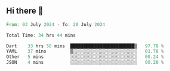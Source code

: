 ## Hi there 👋

<!--START_SECTION:waka-->

```rust
From: 03 July 2024 - To: 20 July 2024

Total Time: 34 hrs 44 mins

Dart    33 hrs 58 mins  ████████████████████████▒   97.78 %
YAML    37 mins         ▒░░░░░░░░░░░░░░░░░░░░░░░░   01.78 %
Other   5 mins          ░░░░░░░░░░░░░░░░░░░░░░░░░   00.24 %
JSON    4 mins          ░░░░░░░░░░░░░░░░░░░░░░░░░   00.20 %
```

<!--END_SECTION:waka-->

<!--
**mathiskakal/mathiskakal** is a ✨ _special_ ✨ repository because its `README.md` (this file) appears on your GitHub profile.

Here are some ideas to get you started:

- 🔭 I’m currently working on ...
- 🌱 I’m currently learning ...
- 👯 I’m looking to collaborate on ...
- 🤔 I’m looking for help with ...
- 💬 Ask me about ...
- 📫 How to reach me: ...
- 😄 Pronouns: ...
- ⚡ Fun fact: ...
-->
